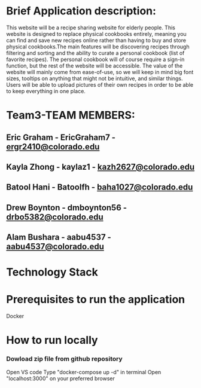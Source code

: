 # Brief Application description:
This website will be a recipe sharing website for elderly people. This website is designed to replace physical cookbooks entirely, meaning you can find 
and save new recipes online rather than having to buy and store physical cookbooks.The main features will be discovering recipes through filtering and sorting and the ability to curate a personal cookbook (list of favorite recipes).
The personal cookbook will of course require a sign-in function, but the rest of the website will be accessible. The value of the website will mainly come from ease-of-use, so we will keep in mind big font sizes, tooltips on anything that might not be intuitive, and similar things. Users will be able to upload pictures of their own recipes in order to be able to keep everything in one place.

# Team3-TEAM MEMBERS:
## Eric Graham - EricGraham7 - ergr2410@colorado.edu
## Kayla Zhong - kaylaz1 - kazh2627@colorado.edu
## Batool Hani - Batoolfh - baha1027@colorado.edu
## Drew Boynton - dmboynton56 - drbo5382@colorado.edu
## Alam Bushara - aabu4537 - aabu4537@colorado.edu

# Technology Stack


# Prerequisites to run the application
Docker

# How to run locally
### Dowload zip file from github repository
Open VS code
Type "docker-compose up -d" in terminal
Open "localhost:3000" on your preferred browser
